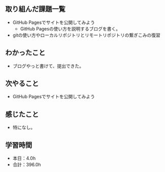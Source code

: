 ## 取り組んだ課題一覧
- GitHub Pagesでサイトを公開してみよう
  - GitHub Pagesの使い方を説明するブログを書く。
- gitの使い方やローカルリポジトリとリモートリポジトリの繋ぎこみの復習
## わかったこと
- ブログやっと書けて、提出できた。
## 次やること
- GitHub Pagesでサイトを公開してみよう
## 感じたこと
- 特になし。
## 学習時間
- 本日：4.0h
- 合計：396.0h